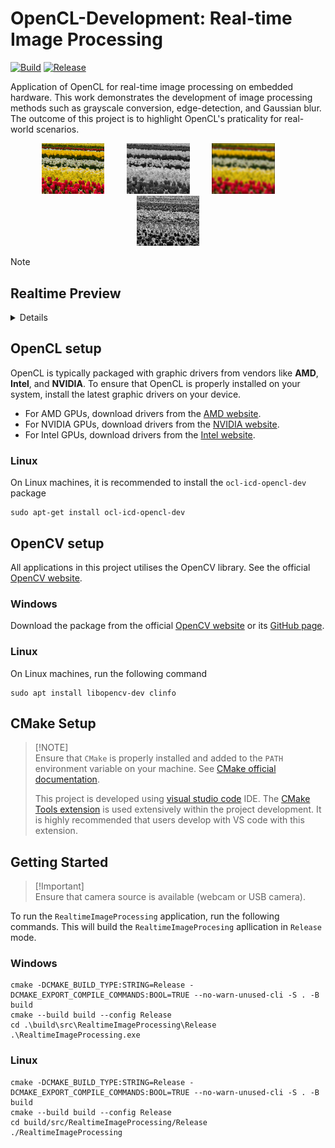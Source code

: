 # OpenCL-Development: Real-time Image Processing

[![Build](https://github.com/Arief-AK/OpenCL-Development-Real-time-Image-Processing/actions/workflows/ci.yml/badge.svg)](https://github.com/Arief-AK/OpenCL-Development-Real-time-Image-Processing/actions/workflows/ci.yml) [![Release](https://github.com/Arief-AK/OpenCL-Development-Real-time-Image-Processing/actions/workflows/release.yml/badge.svg)](https://github.com/Arief-AK/OpenCL-Development-Real-time-Image-Processing/actions/workflows/release.yml)

Application of OpenCL for real-time image processing on embedded hardware. This work demonstrates the development of image processing methods such as grayscale conversion, edge-detection, and Gaussian blur. The outcome of this project is to highlight OpenCL's praticality for real-world scenarios.

<p align="center">
    <img alt="Original" src="Documentation/Resources/images/Tulips_medium640.jpg" width="20%">
&nbsp; &nbsp; &nbsp; &nbsp;
    <img alt="Grayscale" src="Documentation/Resources/images/opencl_grayscale_Tulips_medium640.jpg" width="20%">
&nbsp; &nbsp; &nbsp; &nbsp;
    <img alt="Gaussian Blur" src="Documentation/Resources/images/opencl_gaussian_Tulips_medium640.jpg" width="20%">
&nbsp; &nbsp; &nbsp; &nbsp;
    <img alt="Edge-detection" src="Documentation/Resources/images/opencl_edge_Tulips_medium640.jpg" width="20%">
</p>

>[!NOTE]
>
>## Realtime Preview
><details>
> 
> ![Preview gif](Documentation/Resources/images/Realtime%20Preview.gif)
></details>

## OpenCL setup
OpenCL is typically packaged with graphic drivers from vendors like **AMD**, **Intel**, and **NVIDIA**. To ensure that OpenCL is properly installed on your system, install the latest graphic drivers on your device.

- For AMD GPUs, download drivers from the [AMD website](https://www.amd.com/en/resources/support-articles/faqs/GPU-56.html).
- For NVIDIA GPUs, download drivers from the [NVIDIA website](https://www.nvidia.com/en-us/drivers/).
- For Intel GPUs, download drivers from the [Intel website](https://www.intel.com/content/www/us/en/download-center/home.html).

### Linux
On Linux machines, it is recommended to install the `ocl-icd-opencl-dev` package
```shell
sudo apt-get install ocl-icd-opencl-dev
```

## OpenCV setup
All applications in this project utilises the OpenCV library. See the official [OpenCV website](https://opencv.org/get-started/).

### Windows
Download the package from the official [OpenCV website](https://opencv.org/get-started/) or its [GitHub page](https://github.com/opencv/opencv/releases/latest).

### Linux
On Linux machines, run the following command
```shell
sudo apt install libopencv-dev clinfo
```

## CMake Setup
> [!NOTE]\
> Ensure that `CMake` is properly installed and added to the `PATH` environment variable on your machine. See [CMake official documentation](https://cmake.org/download/).
>
>This project is developed using [visual studio code](https://code.visualstudio.com/) IDE. The [CMake Tools extension](https://marketplace.visualstudio.com/items?itemName=ms-vscode.cmake-tools) is used extensively within the project development. It is highly recommended that users develop with VS code with this extension.

## Getting Started
> [!Important]\
> Ensure that camera source is available (webcam or USB camera).

To run the `RealtimeImageProcessing` application, run the following commands. This will build the `RealtimeImageProcesing` apllication in `Release` mode.

### Windows
```shell
cmake -DCMAKE_BUILD_TYPE:STRING=Release -DCMAKE_EXPORT_COMPILE_COMMANDS:BOOL=TRUE --no-warn-unused-cli -S . -B build
cmake --build build --config Release
cd .\build\src\RealtimeImageProcessing\Release
.\RealtimeImageProcessing.exe
```

### Linux
```shell
cmake -DCMAKE_BUILD_TYPE:STRING=Release -DCMAKE_EXPORT_COMPILE_COMMANDS:BOOL=TRUE --no-warn-unused-cli -S . -B build
cmake --build build --config Release
cd build/src/RealtimeImageProcessing/Release
./RealtimeImageProcessing
```